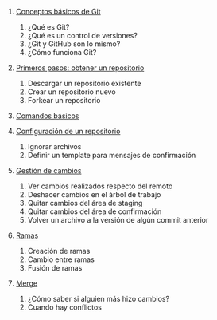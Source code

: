 1. [Conceptos básicos de Git](./basic-concepts.md)
   1. ¿Qué es Git?
   2. ¿Qué es un control de versiones?
   3. ¿Git y GitHub son lo mismo?
   4. ¿Cómo funciona Git?
  
2. [Primeros pasos: obtener un repositorio](./first-steps.md)
   1. Descargar un repositorio existente
   2. Crear un repositorio nuevo
   3. Forkear un repositorio

3. [Comandos básicos]()

4. [Configuración de un repositorio](./config.md)
   1. Ignorar archivos
   2. Definir un template para mensajes de confirmación

5. [Gestión de cambios](./changes.md)
   1. Ver cambios realizados respecto del remoto
   2. Deshacer cambios en el árbol de trabajo
   3. Quitar cambios del área de staging
   4. Quitar cambios del área de confirmación
   5. Volver un archivo a la versión de algún commit anterior

6. [Ramas](./branches.md)
   1. Creación de ramas
   2. Cambio entre ramas
   3. Fusión de ramas

7. [Merge](./merge.md)
   1. ¿Cómo saber si alguien más hizo cambios?
   2. Cuando hay conflictos